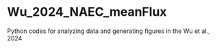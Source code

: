 # Wu_2024_NAEC_meanFlux

Python codes for analyzing data and generating figures in the Wu et al., 2024
